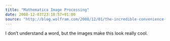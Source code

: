 ```yaml
---
title: "Mathematica Image Processing"
date: 2008-12-03T23:18:57+01:00
source: "http://blog.wolfram.com/2008/12/01/the-incredible-convenience-of-mathematica-image-processing/"
---
```


I don’t understand a word, but the images make this look really cool.
